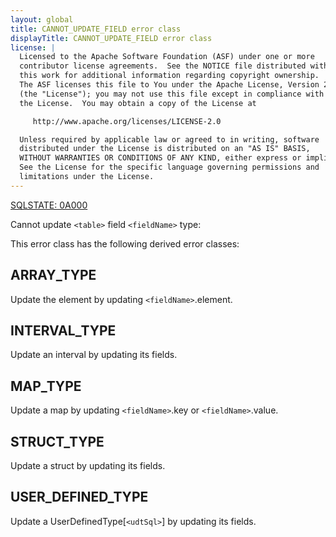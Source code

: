 ```yaml
---
layout: global
title: CANNOT_UPDATE_FIELD error class
displayTitle: CANNOT_UPDATE_FIELD error class
license: |
  Licensed to the Apache Software Foundation (ASF) under one or more
  contributor license agreements.  See the NOTICE file distributed with
  this work for additional information regarding copyright ownership.
  The ASF licenses this file to You under the Apache License, Version 2.0
  (the "License"); you may not use this file except in compliance with
  the License.  You may obtain a copy of the License at

     http://www.apache.org/licenses/LICENSE-2.0

  Unless required by applicable law or agreed to in writing, software
  distributed under the License is distributed on an "AS IS" BASIS,
  WITHOUT WARRANTIES OR CONDITIONS OF ANY KIND, either express or implied.
  See the License for the specific language governing permissions and
  limitations under the License.
---
```


[SQLSTATE: 0A000](sql-error-conditions-sqlstates.html#class-0a-feature-not-supported)

Cannot update `<table>` field `<fieldName>` type:

This error class has the following derived error classes:

## ARRAY_TYPE

Update the element by updating `<fieldName>`.element.

## INTERVAL_TYPE

Update an interval by updating its fields.

## MAP_TYPE

Update a map by updating `<fieldName>`.key or `<fieldName>`.value.

## STRUCT_TYPE

Update a struct by updating its fields.

## USER_DEFINED_TYPE

Update a UserDefinedType[`<udtSql>`] by updating its fields.
